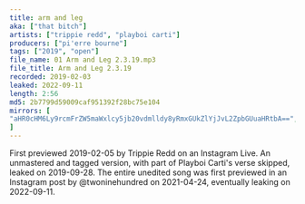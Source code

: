 ```yaml
---
title: arm and leg
aka: ["that bitch"]
artists: ["trippie redd", "playboi carti"]
producers: ["pi'erre bourne"]
tags: ["2019", "open"]
file_name: 01 Arm and Leg 2.3.19.mp3
file_title: Arm and Leg 2.3.19
recorded: 2019-02-03
leaked: 2022-09-11
length: 2:56
md5: 2b7799d59009caf951392f28bc75e104
mirrors: [
"aHR0cHM6Ly9rcmFrZW5maWxlcy5jb20vdmlldy8yRmxGUkZlYjJvL2ZpbGUuaHRtbA==","aHR0cHM6Ly9kYnJlZS5vcmcvdi9lMDMyZTI="
]
---
```

First previewed 2019-02-05 by Trippie Redd on an Instagram Live. An unmastered and tagged version, with part of Playboi Carti's verse skipped, leaked on 2019-09-28. The entire unedited song was first previewed in an Instagram post by @twoninehundred on 2021-04-24, eventually leaking on 2022-09-11.
